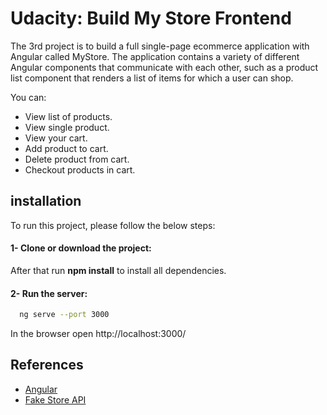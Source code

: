 
# Udacity: Build My Store Frontend

The 3rd project is to build a full single-page ecommerce application with Angular called MyStore. The application contains a variety of different Angular components that communicate with each other, such as a product list component that renders a list of items for which a user can shop.

You can: 
- View list of products.
- View single product.
- View your cart.
- Add product to cart.
- Delete product from cart.
- Checkout products in cart.


## installation

To run this project, please follow the below steps:

#### 1- Clone or download the project:

After that run **npm install** to install all dependencies.

#### 2- Run the server:

```bash
  ng serve --port 3000
```
In the browser open http://localhost:3000/



## References

 - [Angular](https://angular.io/docs)
 - [Fake Store API](https://fakestoreapi.com/)
 

